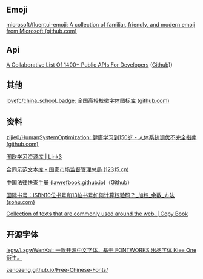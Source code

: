 

## Emoji

[microsoft/fluentui-emoji: A collection of familiar, friendly, and modern emoji from Microsoft (github.com)](https://github.com/microsoft/fluentui-emoji)

## Api

[A Collaborative List Of 1400+ Public APIs For Developers](https://publicapis.dev/) ([Github)](https://github.com/public-apis-dev/public-apis))


## 其他

[lovefc/china_school_badge: 全国高校校徽字体图标库 (github.com)](https://github.com/lovefc/china_school_badge)

## 资料

[zijie0/HumanSystemOptimization: 健康学习到150岁 - 人体系统调优不完全指南 (github.com)](https://github.com/zijie0/HumanSystemOptimization)

[图欧学习资源库 | Link3](https://link3.cc/tuostudy)

[合同示范文本库 - 国家市场监督管理总局 (12315.cn)](https://cont.12315.cn/)

[中国法律快查手册 (lawrefbook.github.io)](https://lawrefbook.github.io/)（[Github](https://github.com/RanKKI/LawRefBook)）

[国际书号：ISBN10位书号和13位书号如何计算校验码？_加权_余数_方法 (sohu.com)](https://www.sohu.com/a/539596998_120323735)

[Collection of texts that are commonly used around the web. | Copy Book](https://copybook.me/)

## 开源字体

[lxgw/LxgwWenKai:  一款开源中文字体，基于 FONTWORKS 出品字体 Klee One 衍生。](https://github.com/lxgw/LxgwWenKai)

[zenozeng.github.io/Free-Chinese-Fonts/](https://zenozeng.github.io/Free-Chinese-Fonts/)
